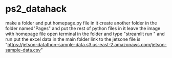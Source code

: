 # ps2_datahack
make a folder
and put homepage.py file in it
create another folder in the folder named"Pages" and put the rest of python files in it
leave the image with homepage file
open terminal in the folder and type "streamlit run <press tab>" and run
put the excel data in the main folder
link to the jetsone file is "https://jetson-datathon-sample-data.s3.us-east-2.amazonaws.com/jetson-sample-data.csv"
